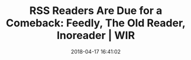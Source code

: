 ---
date: 2018-04-17 16:41:02
link:
  source: pocket
  source_url: https://getpocket.com
  text: 'RSS Readers Are Due for a Comeback: Feedly, The Old Reader, Inoreader | WIR'
  url: https://www.wired.com/story/rss-readers-feedly-inoreader-old-reader/
slug: rss-readers-are-due-for-a-comeback-feedly-the-old-reader-inoreader-wir
source: pocket
title: 'RSS Readers Are Due for a Comeback: Feedly, The Old Reader, Inoreader | WIR'
---